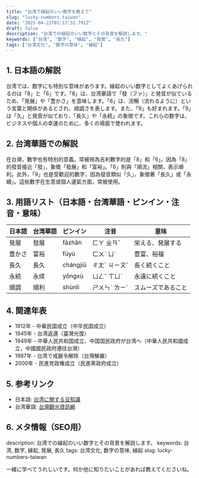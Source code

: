 ```yaml
---
title: "台湾で縁起のいい数字を教えて"
slug: "lucky-numbers-taiwan"
date: "2025-04-22T01:17:32.791Z"
draft: false
description: "台湾での縁起のいい数字とその背景を解説します。"
keywords: ["台湾", "数字", "縁起", "発展", "長久"]
tags: ["台湾文化", "数字の意味", "縁起"]
---
```


## 1. 日本語の解説  
台湾では、数字にも特別な意味があります。縁起のいい数字としてよくあげられるのは「8」と「6」です。「8」は、台湾華語で「發（ファ）」と発音が似ているため、「発展」や「豊かさ」を意味します。「6」は、流暢（流れるように）という言葉と関係があるとされ、順調さを表します。また、「9」も好まれます。「9」は「久」と発音が似ており、「長久」や「永続」の象徴です。これらの数字は、ビジネスや個人の幸運のために、多くの場面で使われます。

## 2. 台湾華語での解説  
在台灣，數字也有特別的意義。常被視為吉利數字的是「8」和「6」。因為「8」的發音接近「發」，象徵「發展」和「富裕」。「6」則與「順流」相關，表示順利。此外，「9」也是受歡迎的數字，因為發音類似「久」，象徵著「長久」或「永續」。這些數字在生意或個人運氣方面，常被使用。

## 3. 用語リスト（日本語・台湾華語・ピンイン・注音・意味）  

| 日本語 | 台湾華語 | ピンイン | 注音 | 意味 |
|---|---|---|---|---|
| 発展 | 發展 | fāzhǎn | ㄈㄚ ㄓㄢˇ | 栄える、発展する |
| 豊かさ | 富裕 | fùyù | ㄈㄨˋ ㄩˋ | 豊富、裕福 |
| 長久 | 長久 | chángjiǔ | ㄔㄤˊ ㄐㄧㄡˇ | 長く続くこと |
| 永続 | 永续 | yǒngxù | ㄩㄥˇ ㄒㄩˋ | 永遠に続くこと |
| 順調 | 順利 | shùnlì | ㄕㄨㄣˋ ㄌㄧˋ | スムーズであること |

## 4. 関連年表  

- 1912年 - 中華民国成立（中华民国成立）
- 1945年 - 台湾返還（臺灣光復）
- 1949年 - 中華人民共和国成立、中国国民政府が台湾へ（中華人民共和國成立，中國國民政府遷往台灣）
- 1987年 - 台湾で戒厳令解除（台灣解嚴）
- 2000年 - 民進党政権成立（民進黨政府成立）

## 5. 参考リンク  

- 日本語: [台湾に関する豆知識](https://www.japan.travel/ja/jp/destinations/asia/taiwan/)
- 台湾華語: [台灣觀光資訊網](https://www.taiwan.net.tw/)

## 6. メタ情報（SEO用）  

description: 台湾での縁起のいい数字とその背景を解説します。
keywords: 台湾, 数字, 縁起, 発展, 長久
tags: 台湾文化, 数字の意味, 縁起
slug: lucky-numbers-taiwan

一緒に学べてうれしいです。何か他に知りたいことがあれば教えてくださいね。